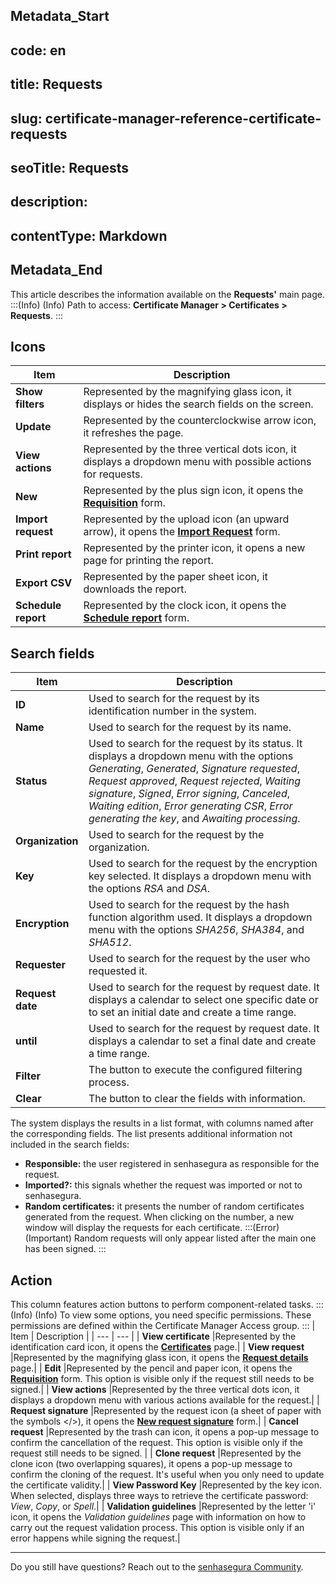 ## Metadata_Start 
## code: en
## title: Requests 
## slug: certificate-manager-reference-certificate-requests 
## seoTitle: Requests 
## description:  
## contentType: Markdown 
## Metadata_End
This article describes the information available on the **Requests'** main page.
:::(Info) (Info)
Path to access: **Certificate Manager > Certificates > Requests**.
:::
## Icons

| Item | Description |
| --- | --- |
| **Show filters** |Represented by the magnifying glass icon, it displays or hides the search fields on the screen.|
| **Update** |Represented by the counterclockwise arrow icon, it refreshes the page.|
| **View actions** |Represented by the three vertical dots icon, it displays a dropdown menu with possible actions for requests.|
| **New** |Represented by the plus sign icon, it opens the **[Requisition](/v3-32/docs/certificate-manager-reference-requisition-form)** form.|
| **Import request** |Represented by the upload icon (an upward arrow), it opens the **[Import Request](/v3-32/docs/certificate-manager-request-information)** form.| 
| **Print report** |Represented by the printer icon, it opens a new page for printing the report.|
| **Export CSV** |Represented by the paper sheet icon, it downloads the report.|
| **Schedule report** |Represented by the clock icon, it opens the **[Schedule report](/v3-32/docs/general-information-how-to-issue-download-and-schedule-device-reports)** form.|

## Search fields

| Item | Description |
| --- | --- |
| **ID** |Used to search for the request by its identification number in the system.|
| **Name** |Used to search for the request by its name.|
| **Status** |Used to search for the request by its status. It displays a dropdown menu with the options *Generating*, *Generated*, *Signature requested*, *Request approved*, *Request rejected*, *Waiting signature*, *Signed*, *Error signing*, *Canceled*, *Waiting edition*, *Error generating CSR*, *Error generating the key*, and *Awaiting processing*.| 
| **Organization** |Used to search for the request by the organization.|
| **Key** |Used to search for the request by the encryption key selected. It displays a dropdown menu with the options *RSA* and *DSA*.|
| **Encryption** |Used to search for the request by the hash function algorithm used. It displays a dropdown menu with the options *SHA256*, *SHA384*, and *SHA512*.|
| **Requester** |Used to search for the request by the user who requested it.|
| **Request date** |Used to search for the request by request date. It displays a calendar to select one specific date or to set an initial date and create a time range.|
| **until** |Used to search for the request by request date. It displays a calendar to set a final date and create a time range.|
| **Filter** |The button to execute the configured filtering process.|
| **Clear** |The button to clear the fields with information.|

The system displays the results in a list format, with columns named after the corresponding fields. The list presents additional information not included in the search fields:
* **Responsible:** the user registered in senhasegura as responsible for the request.
* **Imported?:** this signals whether the request was imported or not to senhasegura.
* **Random certificates:** it presents the number of random certificates generated from the request. When clicking on the number, a new window will display the requests for each certificate.
:::(Error) (Important)
Random requests will only appear listed after the main one has been signed.
:::
## Action
This column features action buttons to perform component-related tasks.
:::(Info) (Info)
To view some options, you need specific permissions. These permissions are defined within the Certificate Manager Access group.
:::
| Item | Description |
| --- | --- |
| **View certificate** |Represented by the identification card icon, it opens the **[Certificates](/v3-32/docs/certificate-manager-reference-certificate-certificate-2)** page.|
| **View request** |Represented by the magnifying glass icon, it opens the **[Request details](/v3-32/docs/certificate-manager-settings-how-to-download-the-csr)** page.|
| **Edit** |Represented by the pencil and paper icon, it opens the **[Requisition](/v3-32/docs/certificate-manager-reference-requisition-form)** form. This option is visible only if the request still needs to be signed.|
| **View actions** |Represented by the three vertical dots icon, it displays a dropdown menu with various actions available for the request.|
| **Request signature** |Represented by the request icon (a sheet of paper with the symbols </>), it opens the **[New request signature](/v3-32/docs/certificates-flow-how-to-sign-request)** form.|
| **Cancel request** |Represented by the trash can icon, it opens a pop-up message to confirm the cancellation of the request. This option is visible only if the request still needs to be signed. |
| **Clone request** |Represented by the clone icon (two overlapping squares), it opens a pop-up message to confirm the cloning of the request. It's useful when you only need to update the certificate validity.|
| **View Password Key** |Represented by the key icon. When selected, displays three ways to retrieve the certificate password: *View*, *Copy*, or *Spell*.|
| **Validation guidelines** |Represented by the letter 'i' icon, it opens the *Validation guidelines* page with information on how to carry out the request validation process. This option is visible only if an error happens while signing the request.|
***
Do you still have questions? Reach out to the [senhasegura Community](https://community.senhasegura.io/).